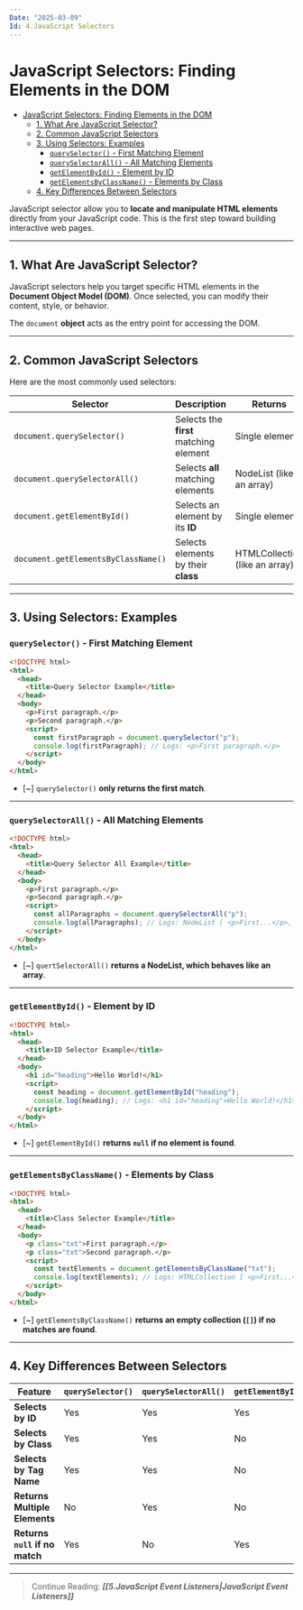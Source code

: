 ```yaml
---
Date: "2025-03-09"
Id: 4.JavaScript Selectors
---
```


# JavaScript Selectors: Finding Elements in the DOM

<!--toc:start-->

- [JavaScript Selectors: Finding Elements in the DOM](#javascript-selectors-finding-elements-in-the-dom)
  - [1. What Are JavaScript Selector?](#1-what-are-javascript-selector)
  - [2. Common JavaScript Selectors](#2-common-javascript-selectors)
  - [3. Using Selectors: Examples](#3-using-selectors-examples)
    - [`querySelector()` - First Matching Element](#queryselector-first-matching-element)
    - [`querySelectorAll()` - All Matching Elements](#queryselectorall-all-matching-elements)
    - [`getElementById()` - Element by ID](#getelementbyid-element-by-id)
    - [`getElementsByClassName()` - Elements by Class](#getelementsbyclassname-elements-by-class)
  - [4. Key Differences Between Selectors](#4-key-differences-between-selectors)
  <!--toc:end-->

JavaScript selector allow you to **locate and manipulate HTML elements** directly from your JavaScript code. This is the first step toward building interactive web pages.

---

## 1. What Are JavaScript Selector?

JavaScript selectors help you target specific HTML elements in the **Document Object Model (DOM)**. Once selected, you can modify their content, style, or behavior.

The `document` **object** acts as the entry point for accessing the DOM.

---

## 2. Common JavaScript Selectors

Here are the most commonly used selectors:

| **Selector**                        | **Description**                        | **Returns**                    |
| ----------------------------------- | -------------------------------------- | ------------------------------ |
| `document.querySelector()`          | Selects the **first** matching element | Single element                 |
| `document.querySelectorAll()`       | Selects **all** matching elements      | NodeList (like an array)       |
| `document.getElementById()`         | Selects an element by its **ID**       | Single element                 |
| `document.getElementsByClassName()` | Selects elements by their **class**    | HTMLCollection (like an array) |

---

## 3. Using Selectors: Examples

### `querySelector()` - First Matching Element

```html
<!DOCTYPE html>
<html>
  <head>
    <title>Query Selector Example</title>
  </head>
  <body>
    <p>First paragraph.</p>
    <p>Second paragraph.</p>
    <script>
      const firstParagraph = document.querySelector("p");
      console.log(firstParagraph); // Logs: <p>First paragraph.</p>
    </script>
  </body>
</html>
```

- [~] `querySelector()` **only returns the first match**.

---

### `querySelectorAll()` - All Matching Elements

```html
<!DOCTYPE html>
<html>
  <head>
    <title>Query Selector All Example</title>
  </head>
  <body>
    <p>First paragraph.</p>
    <p>Second paragraph.</p>
    <script>
      const allParagraphs = document.querySelectorAll("p");
      console.log(allParagraphs); // Logs: NodeList [ <p>First...</p>, <p>Second...</p> ]
    </script>
  </body>
</html>
```

- [~] `quertSelectorAll()` **returns a NodeList, which behaves like an array**.

---

### `getElementById()` - Element by ID

```html
<!DOCTYPE html>
<html>
  <head>
    <title>ID Selector Example</title>
  </head>
  <body>
    <h1 id="heading">Hello World!</h1>
    <script>
      const heading = document.getElementById("heading");
      console.log(heading); // Logs: <h1 id="heading">Hello World!</h1>
    </script>
  </body>
</html>
```

- [~] `getElementById()` **returns `null` if no element is found**.

---

### `getElementsByClassName()` - Elements by Class

```html
<!DOCTYPE html>
<html>
  <head>
    <title>Class Selector Example</title>
  </head>
  <body>
    <p class="txt">First paragraph.</p>
    <p class="txt">Second paragraph.</p>
    <script>
      const textElements = document.getElementsByClassName("txt");
      console.log(textElements); // Logs: HTMLCollection [ <p>First...</p>, <p>Second...</p> ]
    </script>
  </body>
</html>
```

- [~] `getElementsByClassName()` **returns an empty collection (`[]`) if no matches are found**.

---

## 4. Key Differences Between Selectors

| **Feature**                    | `querySelector()` | `querySelectorAll()` | `getElementById()` | `getElementsByClassName()` |
| ------------------------------ | ----------------- | -------------------- | ------------------ | -------------------------- |
| **Selects by ID**              | Yes               | Yes                  | Yes                | No                         |
| **Selects by Class**           | Yes               | Yes                  | No                 | Yes                        |
| **Selects by Tag Name**        | Yes               | Yes                  | No                 | Yes                        |
| **Returns Multiple Elements**  | No                | Yes                  | No                 | Yes                        |
| **Returns `null` if no match** | Yes               | No                   | Yes                | No                         |

---

> Continue Reading: **_[[5.JavaScript Event Listeners|JavaScript Event Listeners]]_**
